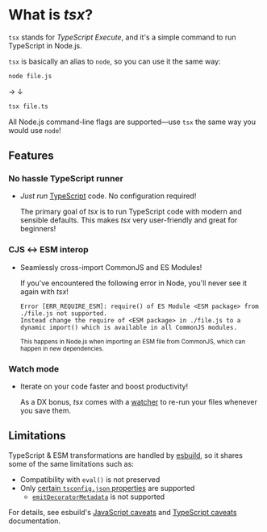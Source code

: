 # What is _tsx_?

`tsx` stands for _TypeScript Execute_, and it's a simple command to run TypeScript in Node.js.

`tsx` is basically an alias to `node`, so you can use it the same way:

<div class="tsx-before-after">

```sh
node file.js
```
<span class="hidden sm:block">→</span>
<span class="sm:hidden">↓</span>
```sh
tsx file.ts
```
</div>

All Node.js command-line flags are supported—use `tsx` the same way you would use `node`!

## Features

### No hassle TypeScript runner

- _Just run_ [TypeScript](https://www.typescriptlang.org/) code. No configuration required!

	The primary goal of _tsx_ is to run TypeScript code with modern and sensible defaults. This makes _tsx_ very user-friendly and great for beginners!

	<!-- There's also no configuration specifically for _tsx_. Instead, you configure Node.js (via `package.json`) and TypeScript (via `tsconfig.json`). -->

### CJS ↔ ESM interop

- Seamlessly cross-import CommonJS and ES Modules!

	If you've encountered the following error in Node, you'll never see it again with _tsx_!

	```
	Error [ERR_REQUIRE_ESM]: require() of ES Module <ESM package> from ./file.js not supported.
	Instead change the require of <ESM package> in ./file.js to a dynamic import() which is available in all CommonJS modules.
	```

	<sub>This happens in Node.js when importing an ESM file from CommonJS, which can happen in new dependencies.</sub>

### Watch mode

- Iterate on your code faster and boost productivity!

	As a DX bonus, _tsx_ comes with a [watcher](/watch-mode.md) to re-run your files whenever you save them.

## Limitations

TypeScript & ESM transformations are handled by [esbuild](https://esbuild.github.io/), so it shares some of the same limitations such as:

- Compatibility with `eval()` is not preserved
- Only [certain `tsconfig.json` properties](https://esbuild.github.io/content-types/#tsconfig-json) are supported
	- [`emitDecoratorMetadata`](https://www.typescriptlang.org/tsconfig#emitDecoratorMetadata) is not supported

For details, see esbuild's [JavaScript caveats](https://esbuild.github.io/content-types/#javascript-caveats) and [TypeScript caveats](https://esbuild.github.io/content-types/#typescript-caveats) documentation.


<style scoped>
.tsx-before-after {
	@apply
		flex
		justify-between
		gap-4
		items-center
		flex-wrap
		sm:flex-nowrap;

	> * {
		@apply
			w-full
			text-center
			m-0;
	}

	> p {
		@apply sm:w-auto;
	}
}
</style>